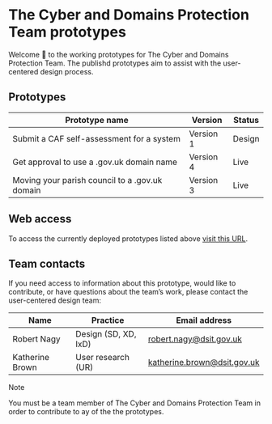 # The Cyber and Domains Protection Team prototypes
Welcome :wave: to the working prototypes for The Cyber and Domains Protection Team. The publishd prototypes aim to assist with the user-centered design process.

## Prototypes
| **Prototype name**                             | **Version** | **Status** | 
| ---------------------------------------------- | ----------- | ---------- |
| Submit a CAF self-assessment for a system      | Version 1   | Design |
| Get approval to use a .gov.uk domain name      | Version 4   | Live |
| Moving your parish council to a .gov.uk domain | Version 3   | Live |

## Web access
To access the currently deployed prototypes listed above [visit this URL](https://sgs-ddt-01-96c924f9e494.herokuapp.com/).

## Team contacts
If you need access to information about this prototype, would like to contribute, or have questions about the team’s work, please contact the user-centered design team:

| Name           | Practice                | Email address                | 
| -------------- | ---------------------------- | ---------------------------- |
| Robert Nagy    | Design (SD, XD, IxD) | robert.nagy@dsit.gov.uk |
| Katherine Brown| User research (UR) | katherine.brown@dsit.gov.uk |

> [!NOTE]
> You must be a team member of The Cyber and Domains Protection Team in order to contribute to ay of the the prototypes.
